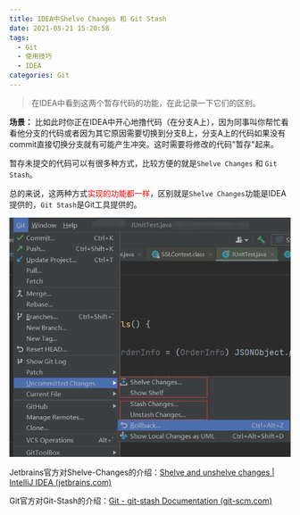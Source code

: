 ```yaml
---
title: IDEA中Shelve Changes 和 Git Stash
date: 2021-05-21 15:20:58
tags:
  - Git
  - 使用技巧
  - IDEA
categories: Git
---
```


> 在IDEA中看到这两个暂存代码的功能，在此记录一下它们的区别。

**场景：** 比如此时你正在IDEA中开心地撸代码（在分支A上），因为同事叫你帮忙看看他分支的代码或者因为其它原因需要切换到分支B上，分支A上的代码如果没有commit直接切换分支就有可能产生冲突。这时需要将修改的代码"暂存"起来。

暂存未提交的代码可以有很多种方式，比较方便的就是`Shelve Changes`  和 `Git Stash`。

总的来说，这两种方式<span style="color:red">实现的功能都一样</span>，区别就是`Shelve Changes`功能是IDEA提供的，`Git Stash`是Git工具提供的。

![IDEA中Shelve Changes 和 Git Stash](./shelving-and-gitStash/shelveChangesAndStashChanges.png)



Jetbrains官方对Shelve-Changes的介绍：[Shelve and unshelve changes | IntelliJ IDEA (jetbrains.com)](https://www.jetbrains.com/help/idea/shelving-and-unshelving-changes.html)

Git官方对Git-Stash的介绍：[Git - git-stash Documentation (git-scm.com)](https://git-scm.com/docs/git-stash)

